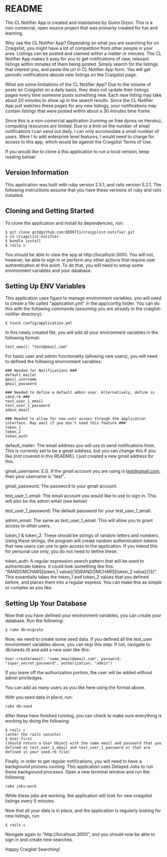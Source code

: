 # README

The CL Notifier App is created and maintained by Quinn Dizon. This is a non-comercial, open source project that was primarily created for fun and learning.

Why use the CL Notifier App?
Depending on what you are searching for on Craigslist, you might have a lot of competition from other people in your area. Listings can be posted and claimed within a matter or minutes. The CL Notifier App makes it easy for you to get notifications of new, relevant listings within minutes of them being posted. Simply search for the listings that interest you, and paste the url in CL Notifier App form. You will get periodic notifications aboute new listings on the Craigslist page.

What are some limitations of the CL Notifier App?
Due to the volume of posts on Craigslist on a daily basis, they does not update their listings pages every time someone posts something new. Each new listing may take about 20 minutes to show up in the search results. Since the CL Notifier App just watches these pages for any new listings, your notifications may contain listings that were posted within about a 30 minutes time frame.

Since this is a non-comercial application (running on free dynos on Heroku), computing resources are limited. Due to a limit on the number of email notifications I can send out daily, I can only accomodate a small number of users. Were I to add enterprise level features, I would need to charge for access to this app, which would be against the Craigslist Terms of Use.

If you would like to clone a this application to run a local version, keep reading below!

## Version Information

This application was built with ruby version 2.5.1, and rails version 5.2.1. The following instructions assume that you have these versions of ruby and rails installed.

## Cloning and Getting Started

To clone the application and install its dependencies, run: 

```
$ git clone git@github.com:QED0711/craigslist-notifier.git
$ cd criagslist-notifier
$ bundle install
$ rails s
```
You should be able to view the app at http://localhost:3000. You will not, however, be able to sign in or perform any other actions that require user authentication at this point. To do that, you will need to setup some environment variables and your database. 

## Setting Up ENV Variables

This application uses figaro to manage environment variables. you will need to create a file called "application.yml" in the app/config folder. You can do this with the following commands (assuming you are already in the craiglist-notifier directory):
```
$ touch config/application.yml
```
In this newly created file, you will add all your environment variables in the following format:
```
test_email: "test@email.com"
```
For basic user and admin functionality (allowing new users), you will need to defined the following environment variables:

```
### Needed for Notifications ###
default_mailer
gmail_username
gmail_password

### Needed to define a default admin user. Alternatively, define in seed.rb ###
test_user_1_email
test_user_1_password
admin_email

### Needed to allow for new user access through the application interface. May omit if you don't need this feature ###
token_1
token_2
token_auth
```
default_mailer: The email address you will use to send notifications from. This is currently set to be a gmail address, but you can change this if you like (not covered in this README). I just created a new gmail address for this.

gmail_username: E.G. if the gmail account you are using is test@gmail.com, then your username is "test".

gmail_password: The password to your gmail account.

test_user_1_email: The email account you would like to use to sign in. This will also be the admin email (see below)

test_user_1_password: The default password for your test_user_1_email.

admin_email: The same as test_user_1_email. This will allow you to grant access to other users. 

token_1 & token_2: These should be strings of random letters and numbers. Using these strings, the program will create random authentication tokens that new users can use to gain access to the application. If you intend this for personal use only, you do not need to define these. 

token_auth: A regular expression search pattern that will be used to authenticate tokens. it could look something like this:
"RANDOMCHARS[token_1 value]{10}RANDOMCHARS[token_2 value]{13}"
This essentially takes the token_1 and token_2 values that you defined before, and places them into a regular express. You can make this as simple or complex as you like. 

## Setting Up Your Database

Now that you have defined your environment variables, you can create your database. Run the following:
```
$ rake db:migrate
```
Now, we need to create some seed data. If you defined all the test_user environment variables above, you can skip this step. If not, navigate to db/seeds.rb and add a new user like this:
```
User.create(email: "some_email@email.com", password: "super_secret_password", authorization: "admin")
```
If you leave off the authorization portion, the user will be added without admin priviledges. 

You can add as many users as you like here using the format above.

With you seed data in place, run:
```
rake db:seed
```

After these have finished running, you can check to make sure everything is working by doing the following:

```
$ rails c
(enter the rails console)
$ User.first
(should return a User Object with the same email and password that you defined as test_user_1_email and test_user_1_password or that are defined in your seed.rb file)
```

Finally, in order to get regular notifications, you will need to have a background process running. This application uses Delayed Jobs to run these background proceses. Open a new terminal window and run the following:

```
rake jobs:work
```

While these jobs are working, the application will look for new craigslist listings every 5 minutes.

Now that all your data is in place, and the application is regularly looking for new listings, run:

```
$ rails s
```

Navigate again to "http://localhost:3000", and you should now be able to sign in and create new searches. 

Happy Craiglist Searching!
